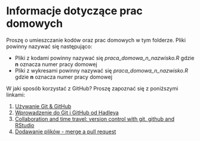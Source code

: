 # Informacje dotyczące prac domowych

Proszę o umieszczanie kodów oraz prac domowych w tym folderze. Pliki powinny nazywać się następująco:

* Pliki z kodami powinny nazywać się *praca_domowa_n_nazwisko.R* gdzie **n** oznacza numer pracy domowej
* Pliki z wykresami powinny nazywać się *praca_domowa_n_nazwisko.R* gdzie **n** oznacza numer pracy domowej

W jaki sposób korzystać z GitHub? Proszę zapoznać się z poniższymi linkami:

1. [Używanie Git & GitHub](http://pl.discovermeteor.com/chapters/github/)
2. [Wprowadzenie do Git i GitHub od Hadleya](http://r-pkgs.had.co.nz/git.html)
3. [Collaboration and time travel: version control with git, github and RStudio ](https://vimeo.com/119403805)
4. [Dodawanie plików - merge a pull request](https://help.github.com/articles/merging-a-pull-request/)
